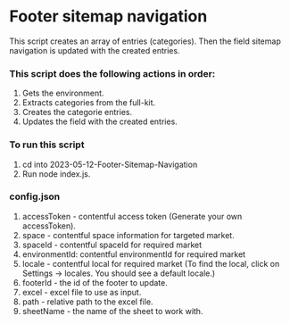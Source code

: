 # Footer sitemap navigation

This script creates an array of entries (categories). Then the field sitemap navigation is updated with the created entries.

### This script does the following actions in order:

1. Gets the environment.
2. Extracts categories from the full-kit.
3. Creates the categorie entries.
4. Updates the field with the created entries.

### To run this script

1. cd into 2023-05-12-Footer-Sitemap-Navigation
2. Run node index.js.

### config.json

1. accessToken - contentful access token (Generate your own accessToken).
2. space - contentful space information for targeted market.
3. spaceId - contentful spaceId for required market
4. environmentId: contentful environmentId for required market
5. locale - contentful local for required market (To find the local, click on Settings -> locales. You should see a default locale.)
6. footerId - the id of the footer to update.
7. excel - excel file to use as input.
8. path - relative path to the excel file.
9. sheetName - the name of the sheet to work with.

